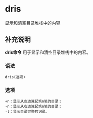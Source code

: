 dris
===

显示和清空目录堆栈中的内容

## 补充说明

**dris命令** 用于显示和清空目录堆栈中的内容。

### 语法

```shell
dris(选项)
```

### 选项

```shell
+n：显示从左边算起第n笔的目录；
-n：显示从右边算起第n笔的目录；
-l：显示目录完整的记录。
```


<!-- Linux命令行搜索引擎：https://jaywcjlove.github.io/linux-command/ -->
